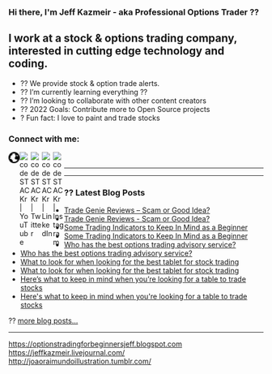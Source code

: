 

<!--
**jeffkazmeir/jeffkazmeir** is a ✨ _special_ ✨ repository because its `README.md` (this file) appears on your GitHub profile.

Here are some ideas to get you started:

- 🔭 I’m currently working on ...
- 🌱 I’m currently learning ...
- 👯 I’m looking to collaborate on ...
- 🤔 I’m looking for help with ...
- 💬 Ask me about ...
- 📫 How to reach me: ...
- 😄 Pronouns: ...
- ⚡ Fun fact: ...
-->
### Hi there, I'm Jeff Kazmeir - aka Professional Options Trader ??
## I work at a stock & options trading company, interested in cutting edge technology and coding.

- ?? We provide stock & option trade alerts.
- ?? I’m currently learning everything ??
- ?? I’m looking to collaborate with other content creators
- ?? 2022 Goals: Contribute more to Open Source projects
- ? Fun fact: I love to paint and trade stocks


### Connect with me:

[<img align="left" alt="codeSTACKr.com" width="22px" src="https://raw.githubusercontent.com/iconic/open-iconic/master/svg/globe.svg" />][website]
[<img align="left" alt="codeSTACKr | YouTube" width="22px" src="https://cdn.jsdelivr.net/npm/simple-icons@v3/icons/youtube.svg" />][youtube]
[<img align="left" alt="codeSTACKr | Twitter" width="22px" src="https://cdn.jsdelivr.net/npm/simple-icons@v3/icons/twitter.svg" />][twitter]
[<img align="left" alt="codeSTACKr | LinkedIn" width="22px" src="https://cdn.jsdelivr.net/npm/simple-icons@v3/icons/linkedin.svg" />][linkedin]
[<img align="left" alt="codeSTACKr | Instagram" width="22px" src="https://cdn.jsdelivr.net/npm/simple-icons@v3/icons/instagram.svg" />][instagram]

<br />

---

---

### ?? Latest Blog Posts

<!-- BLOG-POST-LIST:START -->
- [Trade Genie Reviews – Scam or Good Idea?](https://howtotradeoptionsforbeginners.wordpress.com/2022/04/07/trade-genie-reviews-scam-or-good-idea/)
- [Trade Genie Reviews - Scam or Good Idea?](https://optionstradingforbeginnersjeff.blogspot.com/2022/04/trade-genie-reviews-scam-or-good-idea.html)
- [Some Trading Indicators to Keep In Mind as a Beginner](https://howtotradeoptionsforbeginners.wordpress.com/2022/04/05/some-trading-indicators-to-keep-in-mind-as-a-beginner/)
- [Some Trading Indicators to Keep In Mind as a Beginner](https://optionstradingforbeginnersjeff.blogspot.com/2022/04/some-trading-indicators-to-keep-in-mind.html)
- [Who has the best options trading advisory service?](https://howtotradeoptionsforbeginners.wordpress.com/2022/04/05/who-has-the-best-options-trading-advisory-service/)
- [Who has the best options trading advisory service?](https://optionstradingforbeginnersjeff.blogspot.com/2022/04/who-has-best-options-trading-advisory.html)
- [What to look for when looking for the best tablet for stock trading](https://howtotradeoptionsforbeginners.wordpress.com/2022/03/31/what-to-look-for-when-looking-for-the-best-tablet-for-stock-trading/)
- [What to look for when looking for the best tablet for stock trading](https://optionstradingforbeginnersjeff.blogspot.com/2022/03/what-to-look-for-when-looking-for-best.html)
- [Here’s what to keep in mind when you’re looking for a table to trade stocks](https://howtotradeoptionsforbeginners.wordpress.com/2022/03/30/heres-what-to-keep-in-mind-when-youre-looking-for-a-table-to-trade-stocks/)
- [Here&#39;s what to keep in mind when you&#39;re looking for a table to trade stocks](https://optionstradingforbeginnersjeff.blogspot.com/2022/03/heres-what-to-keep-in-mind-when-youre.html)
<!-- BLOG-POST-LIST:END -->

?? [more blog posts...](https://theministerofcapitalism.com/blog/)

---


[website]: https://kingtradingsystems.com/blog/
[twitter]: https://twitter.com/optionstradejef
[youtube]: https://www.youtube.com/channel/UCEo82TuA0YdbXyO2oPecIHQ
[instagram]: https://tradingoptionsforbeginners.medium.com
[linkedin]: https://ca.linkedin.com/in/theministerofcapitalism
 https://optionstradingforbeginnersjeff.blogspot.com
 https://jeffkazmeir.livejournal.com/
 http://joaoraimundoillustration.tumblr.com/



